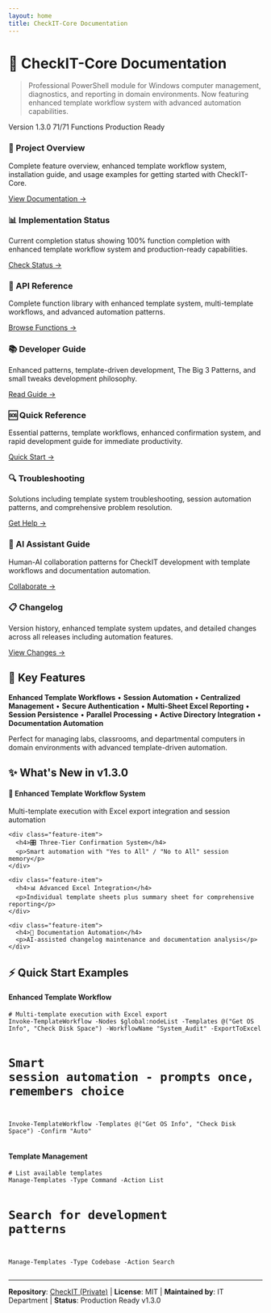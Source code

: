 ```yaml
---
layout: home
title: CheckIT-Core Documentation
---
```


<link rel="stylesheet" href="assets/style.css">

<div class="hero-section">
  <h1>🔧 CheckIT-Core Documentation</h1>
  <blockquote>
    Professional PowerShell module for Windows computer management, diagnostics, and reporting in domain environments. Now featuring enhanced template workflow system with advanced automation capabilities.
  </blockquote>
  
  <div class="status-container">
    <span class="status-badge status-version">Version 1.3.0</span>
    <span class="status-badge status-progress">71/71 Functions</span>
    <span class="status-badge status-production">Production Ready</span>
  </div>
</div>

<div class="docs-grid">
  <div class="doc-card">
    <h3>📖 Project Overview</h3>
    <p>Complete feature overview, enhanced template workflow system, installation guide, and usage examples for getting started with CheckIT-Core.</p>
    <a href="docs/README" class="card-link">View Documentation →</a>
  </div>
  
  <div class="doc-card">
    <h3>📊 Implementation Status</h3>
    <p>Current completion status showing 100% function completion with enhanced template workflow system and production-ready capabilities.</p>
    <a href="docs/implementation-status" class="card-link">Check Status →</a>
  </div>
  
  <div class="doc-card">
    <h3>🔧 API Reference</h3>
    <p>Complete function library with enhanced template system, multi-template workflows, and advanced automation patterns.</p>
    <a href="docs/api-reference" class="card-link">Browse Functions →</a>
  </div>
  
  <div class="doc-card">
    <h3>📚 Developer Guide</h3>
    <p>Enhanced patterns, template-driven development, The Big 3 Patterns, and small tweaks development philosophy.</p>
    <a href="docs/developer-guide" class="card-link">Read Guide →</a>
  </div>
  
  <div class="doc-card">
    <h3>🆘 Quick Reference</h3>
    <p>Essential patterns, template workflows, enhanced confirmation system, and rapid development guide for immediate productivity.</p>
    <a href="docs/quick-reference" class="card-link">Quick Start →</a>
  </div>
  
  <div class="doc-card">
    <h3>🔍 Troubleshooting</h3>
    <p>Solutions including template system troubleshooting, session automation patterns, and comprehensive problem resolution.</p>
    <a href="docs/troubleshooting" class="card-link">Get Help →</a>
  </div>

  <div class="doc-card">
    <h3>🤖 AI Assistant Guide</h3>
    <p>Human-AI collaboration patterns for CheckIT development with template workflows and documentation automation.</p>
    <a href="docs/assistance-guide" class="card-link">Collaborate →</a>
  </div>

  <div class="doc-card">
    <h3>📋 Changelog</h3>
    <p>Version history, enhanced template system updates, and detailed changes across all releases including automation features.</p>
    <a href="CHANGELOG" class="card-link">View Changes →</a>
  </div>
</div>

<div class="feature-card">
  <h2>🚀 Key Features</h2>
  
  **Enhanced Template Workflows** • **Session Automation** • **Centralized Management** • **Secure Authentication** • **Multi-Sheet Excel Reporting** • **Session Persistence** • **Parallel Processing** • **Active Directory Integration** • **Documentation Automation**
  
  Perfect for managing labs, classrooms, and departmental computers in domain environments with advanced template-driven automation.
</div>

<div class="highlight-card">
  <h2>✨ What's New in v1.3.0</h2>
  
  <div class="new-features">
    <div class="feature-item">
      <h4>🔄 Enhanced Template Workflow System</h4>
      <p>Multi-template execution with Excel export integration and session automation</p>
    </div>
    
    <div class="feature-item">
      <h4>🎛️ Three-Tier Confirmation System</h4>
      <p>Smart automation with "Yes to All" / "No to All" session memory</p>
    </div>
    
    <div class="feature-item">
      <h4>📊 Advanced Excel Integration</h4>
      <p>Individual template sheets plus summary sheet for comprehensive reporting</p>
    </div>
    
    <div class="feature-item">
      <h4>🤖 Documentation Automation</h4>
      <p>AI-assisted changelog maintenance and documentation analysis</p>
    </div>
  </div>
</div>

<div class="quick-start-card">
  <h2>⚡ Quick Start Examples</h2>
  
  <div class="code-example">
    <h4>Enhanced Template Workflow</h4>
    <pre><code># Multi-template execution with Excel export
Invoke-TemplateWorkflow -Nodes $global:nodeList -Templates @("Get OS Info", "Check Disk Space") -WorkflowName "System_Audit" -ExportToExcel

# Smart session automation - prompts once, remembers choice
Invoke-TemplateWorkflow -Templates @("Get OS Info", "Check Disk Space") -Confirm "Auto"</code></pre>
  </div>
  
  <div class="code-example">
    <h4>Template Management</h4>
    <pre><code># List available templates
Manage-Templates -Type Command -Action List

# Search for development patterns
Manage-Templates -Type Codebase -Action Search</code></pre>
  </div>
</div>

---

**Repository**: [CheckIT (Private)](https://github.com/nyantoasty/CheckIT) | **License**: MIT | **Maintained by**: IT Department | **Status**: Production Ready v1.3.0